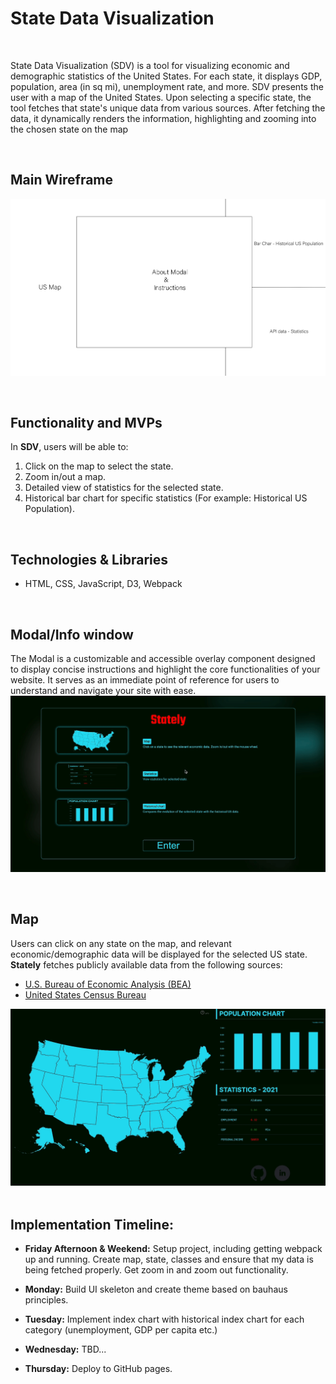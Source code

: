 # State Data Visualization
&emsp;

State Data Visualization (SDV) is a tool for visualizing economic and demographic statistics of the United States. For each state, it displays GDP, population, area (in sq mi), unemployment rate, and more. SDV presents the user with a map of the United States. Upon selecting a specific state, the tool fetches that state's unique data from various sources. After fetching the data, it dynamically renders the information, highlighting and zooming into the chosen state on the map


&emsp;
## Main Wireframe

!["Wireframe"](./src/imgs/Wireframe.png)


&emsp;
## Functionality and MVPs
In **SDV**, users will be able to:
1. Click on the map to select the state.
2. Zoom in/out a map.
3. Detailed view of statistics for the selected state.
4. Historical bar chart for specific statistics (For example: Historical US Population).

&emsp;
## Technologies & Libraries
* HTML, CSS, JavaScript, D3, Webpack


&emsp;
## Modal/Info window
The Modal is a customizable and accessible overlay component designed to display concise instructions and highlight the core functionalities of your website. It serves as an immediate point of reference for users to understand and navigate your site with ease.
!["Modal"](./src/imgs/modal_anim.gif)

&emsp;
## Map
Users can click on any state on the map, and relevant economic/demographic data will be displayed for the selected US state. **Stately** fetches publicly available data from the following sources:

- [U.S. Bureau of Economic Analysis (BEA)](https://www.bea.gov/)
- [United States Census Bureau](https://www.census.gov/data/developers/data-sets.html)

!["Map"](./src/imgs/click_on_map.gif)
&emsp;


## Implementation Timeline:
* **Friday Afternoon & Weekend:**
 Setup project, including getting webpack up and running. Create map, state, classes and ensure that my data is being fetched properly. Get zoom in and zoom out functionality.


* **Monday:** Build UI skeleton and create theme based on bauhaus principles.

* **Tuesday:** Implement index chart with historical index chart for each category (unemployment, GDP per capita etc.)

* **Wednesday:** TBD...

* **Thursday:** Deploy to GitHub pages.
